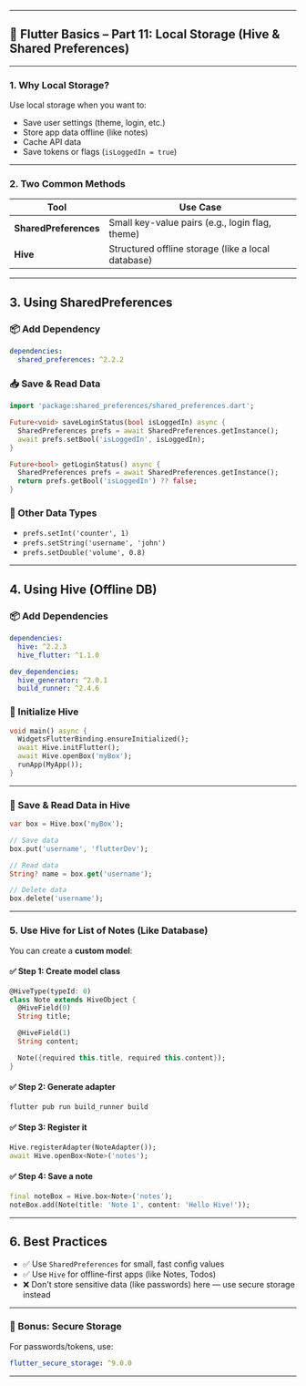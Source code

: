 
---

## 💾 Flutter Basics – Part 11: Local Storage (Hive & Shared Preferences)

---

### 1. **Why Local Storage?**

Use local storage when you want to:
- Save user settings (theme, login, etc.)
- Store app data offline (like notes)
- Cache API data
- Save tokens or flags (`isLoggedIn = true`)

---

### 2. **Two Common Methods**

| Tool                | Use Case                            |
|---------------------|-------------------------------------|
| **SharedPreferences** | Small key-value pairs (e.g., login flag, theme) |
| **Hive**              | Structured offline storage (like a local database) |

---

## 3. Using SharedPreferences

### 📦 Add Dependency

```yaml
dependencies:
  shared_preferences: ^2.2.2
```

### 📥 Save & Read Data

```dart
import 'package:shared_preferences/shared_preferences.dart';

Future<void> saveLoginStatus(bool isLoggedIn) async {
  SharedPreferences prefs = await SharedPreferences.getInstance();
  await prefs.setBool('isLoggedIn', isLoggedIn);
}

Future<bool> getLoginStatus() async {
  SharedPreferences prefs = await SharedPreferences.getInstance();
  return prefs.getBool('isLoggedIn') ?? false;
}
```

### 🔁 Other Data Types

- `prefs.setInt('counter', 1)`
- `prefs.setString('username', 'john')`
- `prefs.setDouble('volume', 0.8)`

---

## 4. Using Hive (Offline DB)

### 📦 Add Dependencies

```yaml
dependencies:
  hive: ^2.2.3
  hive_flutter: ^1.1.0

dev_dependencies:
  hive_generator: ^2.0.1
  build_runner: ^2.4.6
```

### 🧱 Initialize Hive

```dart
void main() async {
  WidgetsFlutterBinding.ensureInitialized();
  await Hive.initFlutter();
  await Hive.openBox('myBox');
  runApp(MyApp());
}
```

---

### 💽 Save & Read Data in Hive

```dart
var box = Hive.box('myBox');

// Save data
box.put('username', 'flutterDev');

// Read data
String? name = box.get('username');

// Delete data
box.delete('username');
```

---

### 5. Use Hive for List of Notes (Like Database)

You can create a **custom model**:

#### ✅ Step 1: Create model class
```dart
@HiveType(typeId: 0)
class Note extends HiveObject {
  @HiveField(0)
  String title;

  @HiveField(1)
  String content;

  Note({required this.title, required this.content});
}
```

#### ✅ Step 2: Generate adapter

```bash
flutter pub run build_runner build
```

#### ✅ Step 3: Register it

```dart
Hive.registerAdapter(NoteAdapter());
await Hive.openBox<Note>('notes');
```

#### ✅ Step 4: Save a note

```dart
final noteBox = Hive.box<Note>('notes');
noteBox.add(Note(title: 'Note 1', content: 'Hello Hive!'));
```

---

## 6. Best Practices

- ✅ Use `SharedPreferences` for small, fast config values  
- ✅ Use `Hive` for offline-first apps (like Notes, Todos)  
- ❌ Don't store sensitive data (like passwords) here — use secure storage instead

---

### 🧰 Bonus: Secure Storage

For passwords/tokens, use:

```yaml
flutter_secure_storage: ^9.0.0
```

---

